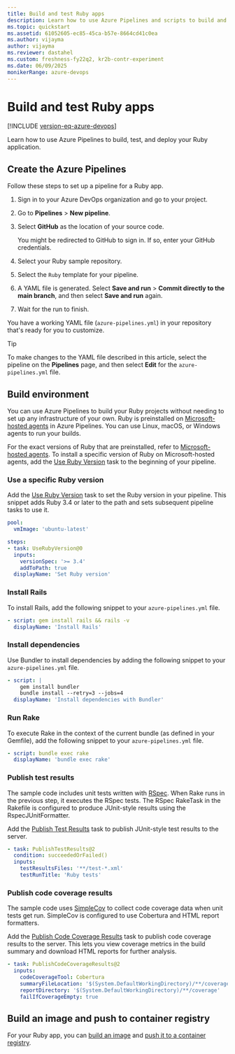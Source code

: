 ```yaml
---
title: Build and test Ruby apps
description: Learn how to use Azure Pipelines and scripts to build and test your Ruby projects.
ms.topic: quickstart
ms.assetid: 61052605-ec85-45ca-b57e-8664cd41c0ea
ms.author: vijayma
author: vijayma
ms.reviewer: dastahel
ms.custom: freshness-fy22q2, kr2b-contr-experiment
ms.date: 06/09/2025
monikerRange: azure-devops
---
```


# Build and test Ruby apps

[!INCLUDE [version-eq-azure-devops](../../includes/version-eq-azure-devops.md)]

Learn how to use Azure Pipelines to build, test, and deploy your Ruby application. 

## Create the Azure Pipelines

Follow these steps to set up a pipeline for a Ruby app.

1. Sign in to your Azure DevOps organization and go to your project.

1. Go to **Pipelines** > **New pipeline**.

1. Select **GitHub** as the location of your source code.

   You might be redirected to GitHub to sign in. If so, enter your GitHub credentials.

1. Select your Ruby sample repository.

1. Select the `Ruby` template for your pipeline.

1. A YAML file is generated. Select **Save and run** > **Commit directly to the main branch**, and then select **Save and run** again.

1. Wait for the run to finish.

You have a working YAML file (`azure-pipelines.yml`) in your repository that's ready for you to customize.

> [!TIP]
> To make changes to the YAML file described in this article, select the pipeline on the **Pipelines** page, and then select **Edit** for the `azure-pipelines.yml` file.

## Build environment

You can use Azure Pipelines to build your Ruby projects without needing to set up any infrastructure of your own. Ruby is preinstalled on [Microsoft-hosted agents](../agents/hosted.md) in Azure Pipelines. You can use Linux, macOS, or Windows agents to run your builds.

For the exact versions of Ruby that are preinstalled, refer to [Microsoft-hosted agents](../agents/hosted.md#software). To install a specific version of Ruby on Microsoft-hosted agents, add the [Use Ruby Version](/azure/devops/pipelines/tasks/reference/use-ruby-version-v0) task to the beginning of your pipeline.

### Use a specific Ruby version

Add the [Use Ruby Version](/azure/devops/pipelines/tasks/reference/use-ruby-version-v0) task to set the Ruby version in your pipeline. This snippet adds Ruby 3.4 or later to the path and sets subsequent pipeline tasks to use it.

```yaml
pool:
  vmImage: 'ubuntu-latest' 

steps:
- task: UseRubyVersion@0 
  inputs:
    versionSpec: '>= 3.4' 
    addToPath: true
  displayName: 'Set Ruby version'
```

### Install Rails

To install Rails, add the following snippet to your `azure-pipelines.yml` file.

```yaml
- script: gem install rails && rails -v
  displayName: 'Install Rails'
```

### Install dependencies

Use Bundler to install dependencies by adding the following snippet to your `azure-pipelines.yml` file.

```yaml
- script: |
    gem install bundler
    bundle install --retry=3 --jobs=4
  displayName: 'Install dependencies with Bundler'
```

### Run Rake

To execute Rake in the context of the current bundle (as defined in your Gemfile), add the following snippet to your `azure-pipelines.yml` file.

```yaml
- script: bundle exec rake
  displayName: 'bundle exec rake'
```

### Publish test results

The sample code includes unit tests written with [RSpec](https://rspec.info/). When Rake runs in the previous step, it executes the RSpec tests. The RSpec RakeTask in the Rakefile is configured to produce JUnit-style results using the RspecJUnitFormatter. 

Add the [Publish Test Results](/azure/devops/pipelines/tasks/reference/publish-test-results-v2) task to publish JUnit-style test results to the server. 

```yaml
- task: PublishTestResults@2
  condition: succeededOrFailed()
  inputs:
    testResultsFiles: '**/test-*.xml'
    testRunTitle: 'Ruby tests'
```
### Publish code coverage results

The sample code uses [SimpleCov](https://github.com/colszowka/simplecov) to collect code coverage data when unit tests get run. SimpleCov is configured to use Cobertura and HTML report formatters. 

Add the [Publish Code Coverage Results](/azure/devops/pipelines/tasks/reference/publish-code-coverage-results-v2) task to publish code coverage results to the server. This lets you view coverage metrics in the build summary and download HTML reports for further analysis.

```yaml
- task: PublishCodeCoverageResults@2
  inputs:
    codeCoverageTool: Cobertura
    summaryFileLocation: '$(System.DefaultWorkingDirectory)/**/coverage.xml'
    reportDirectory: '$(System.DefaultWorkingDirectory)/**/coverage'
    failIfCoverageEmpty: true 
```

## Build an image and push to container registry

For your Ruby app, you can [build an image](containers/build-image.md) and [push it to a container registry](containers/push-image.md).
